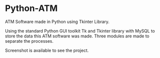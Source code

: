 # Python-ATM
ATM Software made in Python using Tkinter Library.

Using the standard Python GUI toolkit Tk and Tkinter library with MySQL to store the data this ATM software was made.
Three modules are made to separate the processes.

Screenshot is available to see the project.

